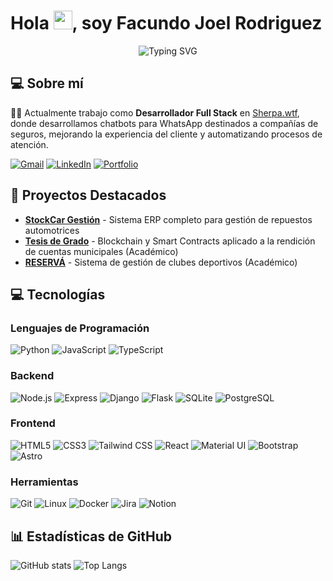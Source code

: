 # Hola <img src="https://media.giphy.com/media/hvRJCLFzcasrR4ia7z/giphy.gif" width="30">, soy Facundo Joel Rodriguez

<p align="center">
  <img src="https://readme-typing-svg.herokuapp.com?font=Fira+Code&weight=500&size=22&pause=1000&color=A177FE&center=true&vCenter=true&random=false&width=435&lines=Desarrollador+Full+Stack;Licenciado+en+Sistemas;En+constante+aprendizaje;Impulsor+del+trabajo+en+equipo" alt="Typing SVG" />
</p>

## 💻 Sobre mí

👨‍💻 Actualmente trabajo como **Desarrollador Full Stack** en [Sherpa.wtf](https://sherpa.wtf), donde desarrollamos chatbots para WhatsApp destinados a compañías de seguros, mejorando la experiencia del cliente y automatizando procesos de atención.

[![Gmail](https://img.shields.io/badge/Gmail-D14836?style=for-the-badge&logo=gmail&logoColor=white)](mailto:facurodri00@gmail.com)
[![LinkedIn](https://custom-icon-badges.demolab.com/badge/LinkedIn-0A66C2?logo=linkedin-white&logoColor=fff&style=for-the-badge)](https://www.linkedin.com/in/facundo-joel-rodriguez/)
[![Portfolio](https://img.shields.io/badge/Portfolio-FF5722?style=for-the-badge&logo=todoist&logoColor=white)](https://facurodrij.github.io/)

## 🚀 Proyectos Destacados

- [**StockCar Gestión**](https://github.com/facurodrij/stockcar-gestion) - Sistema ERP completo para gestión de repuestos automotrices
- [**Tesis de Grado**](https://github.com/facurodrij/TrabajoFinal_LSI) - Blockchain y Smart Contracts aplicado a la rendición de cuentas municipales (Académico)
- [**RESERVÁ**](https://github.com/facurodrij/TrabajoFinal_ASC) - Sistema de gestión de clubes deportivos (Académico)

## 💻 Tecnologías

### Lenguajes de Programación
![Python](https://img.shields.io/badge/Python-3776AB?style=for-the-badge&logo=python&logoColor=white)
![JavaScript](https://img.shields.io/badge/JavaScript-F7DF1E?style=for-the-badge&logo=javascript&logoColor=black)
![TypeScript](https://img.shields.io/badge/TypeScript-007ACC?style=for-the-badge&logo=typescript&logoColor=white)

### Backend
![Node.js](https://img.shields.io/badge/Node.js-339933?style=for-the-badge&logo=nodedotjs&logoColor=white)
![Express](https://img.shields.io/badge/Express-000000?style=for-the-badge&logo=express&logoColor=white)
![Django](https://img.shields.io/badge/Django-092E20?style=for-the-badge&logo=django&logoColor=white)
![Flask](https://img.shields.io/badge/Flask-000000?style=for-the-badge&logo=flask&logoColor=white)
![SQLite](https://img.shields.io/badge/SQLite-07405E?style=for-the-badge&logo=sqlite&logoColor=white)
![PostgreSQL](https://img.shields.io/badge/PostgreSQL-316192?style=for-the-badge&logo=postgresql&logoColor=white)

### Frontend
![HTML5](https://img.shields.io/badge/HTML5-E34F26?style=for-the-badge&logo=html5&logoColor=white)
![CSS3](https://img.shields.io/badge/CSS3-1572B6?style=for-the-badge&logo=css3&logoColor=white)
![Tailwind CSS](https://img.shields.io/badge/Tailwind_CSS-38B2AC?style=for-the-badge&logo=tailwind-css&logoColor=white)
![React](https://img.shields.io/badge/React-20232A?style=for-the-badge&logo=react&logoColor=61DAFB)
![Material UI](https://img.shields.io/badge/Material%20UI-007FFF?style=for-the-badge&logo=mui&logoColor=white)
![Bootstrap](https://img.shields.io/badge/Bootstrap-563D7C?style=for-the-badge&logo=bootstrap&logoColor=white)
![Astro](https://img.shields.io/badge/Astro-0C134F?style=for-the-badge&logo=astro&logoColor=white)

### Herramientas
![Git](https://img.shields.io/badge/Git-F05032?style=for-the-badge&logo=git&logoColor=white)
![Linux](https://img.shields.io/badge/Linux-FCC624?style=for-the-badge&logo=linux&logoColor=black)
![Docker](https://img.shields.io/badge/Docker-2496ED?style=for-the-badge&logo=docker&logoColor=white)
![Jira](https://img.shields.io/badge/Jira-0052CC?style=for-the-badge&logo=jira&logoColor=white)
![Notion](https://img.shields.io/badge/Notion-000000?style=for-the-badge&logo=notion&logoColor=white)

## 📊 Estadísticas de GitHub

![GitHub stats](https://github-readme-stats.vercel.app/api?username=facurodrij&show_icons=true&theme=radical)
![Top Langs](https://github-readme-stats.vercel.app/api/top-langs/?username=facurodrij&layout=compact&theme=radical)
